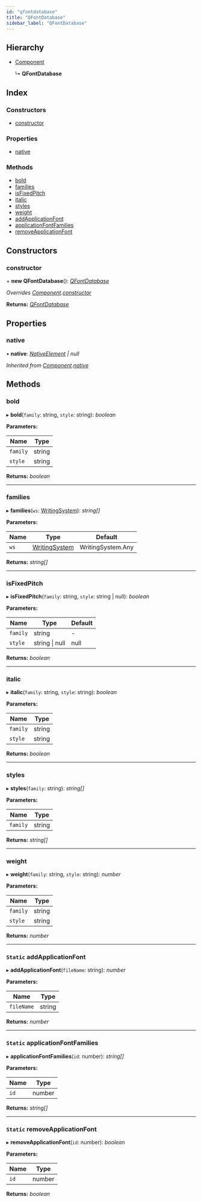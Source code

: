 ```yaml
---
id: "qfontdatabase"
title: "QFontDatabase"
sidebar_label: "QFontDatabase"
---
```


## Hierarchy

* [Component](component.md)

  ↳ **QFontDatabase**

## Index

### Constructors

* [constructor](qfontdatabase.md#constructor)

### Properties

* [native](qfontdatabase.md#native)

### Methods

* [bold](qfontdatabase.md#bold)
* [families](qfontdatabase.md#families)
* [isFixedPitch](qfontdatabase.md#isfixedpitch)
* [italic](qfontdatabase.md#italic)
* [styles](qfontdatabase.md#styles)
* [weight](qfontdatabase.md#weight)
* [addApplicationFont](qfontdatabase.md#static-addapplicationfont)
* [applicationFontFamilies](qfontdatabase.md#static-applicationfontfamilies)
* [removeApplicationFont](qfontdatabase.md#static-removeapplicationfont)

## Constructors

###  constructor

\+ **new QFontDatabase**(): *[QFontDatabase](qfontdatabase.md)*

*Overrides [Component](component.md).[constructor](component.md#constructor)*

**Returns:** *[QFontDatabase](qfontdatabase.md)*

## Properties

###  native

• **native**: *[NativeElement](../globals.md#nativeelement) | null*

*Inherited from [Component](component.md).[native](component.md#native)*

## Methods

###  bold

▸ **bold**(`family`: string, `style`: string): *boolean*

**Parameters:**

Name | Type |
------ | ------ |
`family` | string |
`style` | string |

**Returns:** *boolean*

___

###  families

▸ **families**(`ws`: [WritingSystem](../enums/writingsystem.md)): *string[]*

**Parameters:**

Name | Type | Default |
------ | ------ | ------ |
`ws` | [WritingSystem](../enums/writingsystem.md) | WritingSystem.Any |

**Returns:** *string[]*

___

###  isFixedPitch

▸ **isFixedPitch**(`family`: string, `style`: string | null): *boolean*

**Parameters:**

Name | Type | Default |
------ | ------ | ------ |
`family` | string | - |
`style` | string &#124; null | null |

**Returns:** *boolean*

___

###  italic

▸ **italic**(`family`: string, `style`: string): *boolean*

**Parameters:**

Name | Type |
------ | ------ |
`family` | string |
`style` | string |

**Returns:** *boolean*

___

###  styles

▸ **styles**(`family`: string): *string[]*

**Parameters:**

Name | Type |
------ | ------ |
`family` | string |

**Returns:** *string[]*

___

###  weight

▸ **weight**(`family`: string, `style`: string): *number*

**Parameters:**

Name | Type |
------ | ------ |
`family` | string |
`style` | string |

**Returns:** *number*

___

### `Static` addApplicationFont

▸ **addApplicationFont**(`fileName`: string): *number*

**Parameters:**

Name | Type |
------ | ------ |
`fileName` | string |

**Returns:** *number*

___

### `Static` applicationFontFamilies

▸ **applicationFontFamilies**(`id`: number): *string[]*

**Parameters:**

Name | Type |
------ | ------ |
`id` | number |

**Returns:** *string[]*

___

### `Static` removeApplicationFont

▸ **removeApplicationFont**(`id`: number): *boolean*

**Parameters:**

Name | Type |
------ | ------ |
`id` | number |

**Returns:** *boolean*
